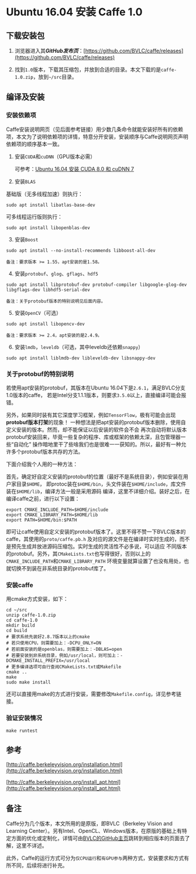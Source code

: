<meta http-equiv="Content-Type" content="text/html; charset=utf-8">

# Ubuntu 16.04 安装 Caffe 1.0

## 下载安装包

1. 浏览器进入其***GitHub发布页***：[https://github.com/BVLC/caffe/releases](https://github.com/BVLC/caffe/releases)

2. 找到`1.0`版本，下载其压缩包，并放到合适的目录。本文下载的是`caffe-1.0.zip`，放到`~/src`目录。

## 编译及安装

### 安装依赖项

Caffe安装说明网页（见后面参考链接）用少数几条命令就能安装好所有的依赖项，本文为了说明依赖项的详情，特意分开安装，安装顺序与Caffe说明网页声明依赖项的顺序基本一致。

1. 安装`CUDA`和`cuDNN`（GPU版本必需）

    可参考：[Ubuntu 16.04 安装 CUDA 8.0 和 cuDNN 7](Ubuntu_16.04安装CUDA_8.0和cuDNN_7.md)

2. 安装`BLAS`

基础版（无多线程加速）则执行：

```
sudo apt install libatlas-base-dev
```

可多线程运行版则执行：

````
sudo apt install libopenblas-dev
````

3. 安装`Boost`

```
sudo apt install --no-install-recommends libboost-all-dev

备注：要求版本 >= 1.55，apt安装的是1.58。
```

4. 安装`protobuf`、`glog`、`gflags`、`hdf5`

```
sudo apt install libprotobuf-dev protobuf-compiler libgoogle-glog-dev libgflags-dev libhdf5-serial-dev

备注：关于protobuf版本的特别说明见后面内容。
```

5. 安装`OpenCV`（可选）

```
sudo apt install libopencv-dev

备注：要求版本 >= 2.4，apt安装的是2.4.9。
```

6. 安装`lmdb`，`leveldb`（可选，其中leveldb还依赖`snappy`）

```
sudo apt install liblmdb-dev libleveldb-dev libsnappy-dev
```

### 关于protobuf的特别说明

若使用apt安装的protobuf，其版本在Ubuntu 16.04下是`2.6.1`，满足BVLC分支1.0版本的caffe，
若是Intel分支1.1.1版本，则要求`3.5.0`以上，直接编译可能会报错。<br>

另外，如果同时装有其它深度学习框架，例如`TensorFlow`，极有可能会出现**protobuf版本打架**的现象！
一种想法是把apt安装的protobuf版本删除，使用自定义安装的版本。然而，却不能保证以后安装的软件会不会
再次自动将默认版本protobuf安装回来，毕竟一些复杂的程序、库或框架的依赖太深，且包管理器一些“自动化”
操作暗地里干了些啥我们也是很难一一获知的。所以，最好有一种允许多个protobuf版本共存的方法。<br>

下面介绍我个人用的一种方法：<br>

首先，确定好自定义安装的protobuf的位置（最好不是系统目录），例如安装在用户家目录`$HOME`，
即protoc装在`$HOME/bin`，头文件装在`$HOME/include`，库文件装在`$HOME/lib`，编译方法一般是采用源码
编译，这里不详细介绍。装好之后，在编译caffe之前，进行以下设置：

```
export CMAKE_INCLUDE_PATH=$HOME/include
export CMAKE_LIBRARY_PATH=$HOME/lib
export PATH=$HOME/bin:$PATH
```

即可让caffe使用自定义安装的protobuf版本了。这里不得不赞一下BVLC版本的caffe，其使用的`proto/caffe.pb.h`
及对应的源文件是在编译时实时生成的，而不是预先生成并放进源码压缩包。实时生成的灵活性不必多说，可以适应
不同版本的protobuf。另外，其`CMakeLists.txt`也写得很好，否则以上的`CMAKE_INCLUDE_PATH`和`CMAKE_LIBRARY_PATH`
环境变量就算设置了也没有用处，也就切换不到装在非系统目录的protobuf库了。

### 安装caffe

用cmake方式安装，如下：

```
cd ~/src
unzip caffe-1.0.zip
cd caffe-1.0
mkdir build
cd build
# 要求系统先装好2.8.7版本以上的cmake
# 若只使用CPU，则需要加上：-DCPU_ONLY=ON
# 若前面安装的是openblas，则需要加上：-DBLAS=open
# 若要安装到非系统目录，例如/usr/local，则可加上：-DCMAKE_INSTALL_PREFIX=/usr/local
# 更多编译选项可自行查阅CMakeLists.txt或Makefile
cmake ..
make
sudo make install
```

还可以直接用make的方式进行安装，需要修改`Makefile.config`，详见参考链接。

### 验证安装情况

```
make runtest
```

## 参考

[http://caffe.berkeleyvision.org/installation.html](http://caffe.berkeleyvision.org/installation.html)

[http://caffe.berkeleyvision.org/install_apt.html](http://caffe.berkeleyvision.org/install_apt.html)

## 备注

Caffe分为几个版本，本文所用的是原版，即BVLC（Berkeley Vision and Learning Center）。另有Intel、OpenCL、Windows版本，在原版的基础上有特定方面的优化或定制化，详情可由[BVLC的GitHub主页](https://github.com/BVLC/caffe.git)跳转到相应版本的页面去了解，这里不详述。

此外，Caffe的运行方式可分为`仅CPU运行`和`有GPU参与`两种方式，安装要求和方式有所不同，后续将进行补充。

